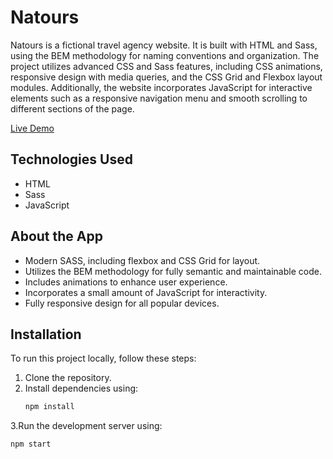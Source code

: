 # Natours

Natours is a fictional travel agency website. It is built with HTML and Sass, using the BEM methodology for naming conventions and organization. The project utilizes advanced CSS and Sass features, including CSS animations, responsive design with media queries, and the CSS Grid and Flexbox layout modules. Additionally, the website incorporates JavaScript for interactive elements such as a responsive navigation menu and smooth scrolling to different sections of the page.

[Live Demo](https://natours-angve.netlify.app/)

## Technologies Used

- HTML
- Sass
- JavaScript

## About the App

- Modern SASS, including flexbox and CSS Grid for layout.
- Utilizes the BEM methodology for fully semantic and maintainable code.
- Includes animations to enhance user experience.
- Incorporates a small amount of JavaScript for interactivity.
- Fully responsive design for all popular devices.

## Installation

To run this project locally, follow these steps:

1. Clone the repository.
2. Install dependencies using:
   ```bash
   npm install
   ```
3.Run the development server using:
   ```bash
   npm start
   ```

